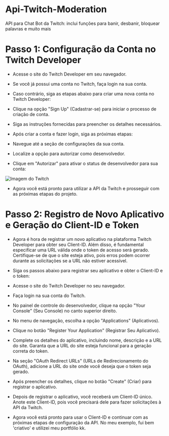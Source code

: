# Api-Twitch-Moderation
API para Chat Bot da Twitch: inclui funções para banir, desbanir, bloquear palavras e muito mais

# Passo 1: Configuração da Conta no Twitch Developer
- Acesse o site do Twitch Developer em seu navegador.

- Se você já possui uma conta no Twitch, faça login na sua conta.

- Caso contrário, siga as etapas abaixo para criar uma nova conta no Twitch Developer:

- Clique na opção "Sign Up" (Cadastrar-se) para iniciar o processo de criação de conta.
- Siga as instruções fornecidas para preencher os detalhes necessários.
- Após criar a conta e fazer login, siga as próximas etapas:

- Navegue até a seção de configurações da sua conta.
- Localize a opção para autorizar como desenvolvedor.
- Clique em "Autorizar" para ativar o status de desenvolvedor para sua conta:

![Imagem do Twitch](https://i.imgur.com/UBgHbKB.jpg)

- Agora você está pronto para utilizar a API da Twitch e prosseguir com as próximas etapas do projeto.

# Passo 2: Registro de Novo Aplicativo e Geração do Client-ID e Token
- Agora é hora de registrar um novo aplicativo na plataforma Twitch Developer para obter seu Client-ID. Além disso, é fundamental especificar uma URL válida onde o token de acesso será gerado. Certifique-se de que o site esteja ativo, pois erros podem ocorrer durante as solicitações se a URL não estiver acessível.

- Siga os passos abaixo para registrar seu aplicativo e obter o Client-ID e o token:

- Acesse o site do Twitch Developer no seu navegador.

- Faça login na sua conta do Twitch.

- No painel de controle do desenvolvedor, clique na opção "Your Console" (Seu Console) no canto superior direito.

- No menu de navegação, escolha a opção "Applications" (Aplicativos).

- Clique no botão "Register Your Application" (Registrar Seu Aplicativo).

- Complete os detalhes do aplicativo, incluindo nome, descrição e a URL do site. Garanta que a URL do site esteja funcional para a geração correta do token.

- Na seção "OAuth Redirect URLs" (URLs de Redirecionamento do OAuth), adicione a URL do site onde você deseja que o token seja gerado.

- Após preencher os detalhes, clique no botão "Create" (Criar) para registrar o aplicativo.

- Depois de registrar o aplicativo, você receberá um Client-ID único. Anote este Client-ID, pois você precisará dele para fazer solicitações à API da Twitch.

- Agora você está pronto para usar o Client-ID e continuar com as próximas etapas de configuração da API. No meu exemplo, fui bem 'criativo' e utilizei meu portfólio kk.
